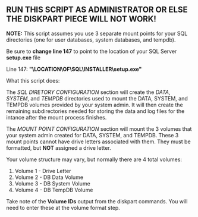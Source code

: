 ## RUN THIS SCRIPT AS ADMINISTRATOR OR ELSE THE DISKPART PIECE WILL NOT WORK! ##

**NOTE:** This script assumes you use 3 separate mount points for your SQL directories (one for user databases, system databases, and tempdb).

Be sure to **change line 147** to point to the location of your SQL Server **setup.exe** file

Line 147: **"\\LOCATION\OF\SQL\INSTALLER\setup.exe"**

What this script does:

The _SQL DIRETORY CONFIGURATION_ section will create the _DATA_, _SYSTEM_, and _TEMPDB_ directories used to mount the DATA, SYSTEM, and TEMPDB volumes provided by your system admin.  It will then create the remaining subdirectories needed for storing the data and log files for the intance after the mount process finishes.

The _MOUNT POINT CONFIGURATION_ section will mount the 3 volumes that your system admin created for DATA, SYSTEM, and TEMPDB.  These 3 mount points cannot have drive letters associated with them.  They must be formatted, but **NOT** assigned a drive letter.

Your volume structure may vary, but normally there are 4 total volumes:
1. Volume 1 - Drive Letter
2. Volume 2 - DB Data Volume
3. Volume 3 - DB System Volume
4. Volume 4 - DB TempDB Volume

Take note of the **Volume IDs** output from the diskpart commands.  You will need to enter these at the volume format step.
